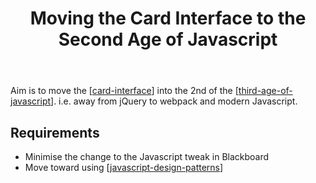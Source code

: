 ﻿---
backlinks:
- title: Card Interface
  url: /sense/card-interface.html
title: Moving the Card Interface to the Second Age of Javascript
---
Aim is to move the [[card-interface]] into the 2nd of the [[third-age-of-javascript]]. i.e. away from jQuery to webpack and modern Javascript.

## Requirements

- Minimise the change to the Javascript tweak in Blackboard
- Move toward using [[javascript-design-patterns]]



[//begin]: # "Autogenerated link references for markdown compatibility"
[card-interface]: card-interface "Card Interface"
[third-age-of-javascript]: Web-development/third-age-of-javascript "Third age of Javascript"
[javascript-design-patterns]: javascript-design-patterns "javascript-design-patterns"
[//end]: # "Autogenerated link references"